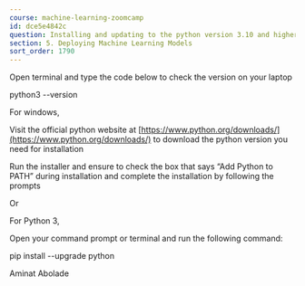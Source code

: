 ```yaml
---
course: machine-learning-zoomcamp
id: dce5e4842c
question: Installing and updating to the python version 3.10 and higher
section: 5. Deploying Machine Learning Models
sort_order: 1790
---
```


Open terminal and type the code below to check the version on your laptop

python3 --version

For windows,

Visit the official python website at [ ](https://www.python.org/downloads/)[https://www.python.org/downloads/](https://www.python.org/downloads/) to download the python version you need for installation

Run the installer and  ensure to check the box that says “Add Python to PATH” during installation and complete the installation by following the prompts

Or

For Python 3,

Open your command prompt or terminal and run the following command:

pip install --upgrade python

Aminat Abolade

